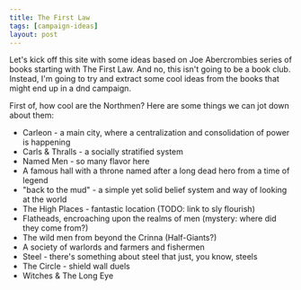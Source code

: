 ```yaml
---
title: The First Law
tags: [campaign-ideas]
layout: post
---
```


Let's kick off this site with some ideas based on Joe Abercrombies series of books starting with
The First Law. And no, this isn't going to be a book club. Instead, I'm going to try and extract
some cool ideas from the books that might end up in a dnd campaign.

First of, how cool are the Northmen? Here are some things we can jot down about them:

- Carleon - a main city, where a centralization and consolidation of power is happening
- Carls & Thralls - a socially stratified system
- Named Men - so many flavor here
- A famous hall with a throne named after a long dead hero from a time of legend
- "back to the mud" - a simple yet solid belief system and way of looking at the world
- The High Places - fantastic location (TODO: link to sly flourish)
- Flatheads, encroaching upon the realms of men (mystery: where did they come from?)
- The wild men from beyond the Crinna (Half-Giants?)
- A society of warlords and farmers and fishermen
- Steel - there's something about steel that just, you know, steels
- The Circle - shield wall duels
- Witches & The Long Eye